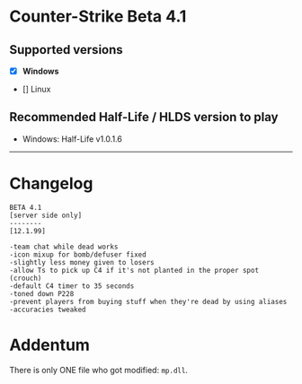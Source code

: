 # Counter-Strike Beta 4.1

## Supported versions
- [x] **Windows**
- [] Linux

## Recommended Half-Life / HLDS version to play
- Windows: Half-Life v1.0.1.6 

_____

# Changelog

```
BETA 4.1
[server side only]
--------
[12.1.99]

-team chat while dead works
-icon mixup for bomb/defuser fixed
-slightly less money given to losers
-allow Ts to pick up C4 if it's not planted in the proper spot (crouch)
-default C4 timer to 35 seconds
-toned down P228
-prevent players from buying stuff when they're dead by using aliases
-accuracies tweaked
```

# Addentum
There is only ONE file who got modified: `mp.dll`. 